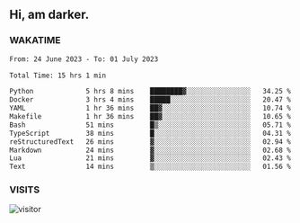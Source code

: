 ## Hi, am darker.

### WAKATIME

<!--START_SECTION:waka-->

```txt
From: 24 June 2023 - To: 01 July 2023

Total Time: 15 hrs 1 min

Python             5 hrs 8 mins    ████████▓░░░░░░░░░░░░░░░░   34.25 %
Docker             3 hrs 4 mins    █████░░░░░░░░░░░░░░░░░░░░   20.47 %
YAML               1 hr 36 mins    ██▓░░░░░░░░░░░░░░░░░░░░░░   10.74 %
Makefile           1 hr 36 mins    ██▓░░░░░░░░░░░░░░░░░░░░░░   10.65 %
Bash               51 mins         █▒░░░░░░░░░░░░░░░░░░░░░░░   05.71 %
TypeScript         38 mins         █░░░░░░░░░░░░░░░░░░░░░░░░   04.31 %
reStructuredText   26 mins         ▓░░░░░░░░░░░░░░░░░░░░░░░░   02.94 %
Markdown           24 mins         ▓░░░░░░░░░░░░░░░░░░░░░░░░   02.68 %
Lua                21 mins         ▓░░░░░░░░░░░░░░░░░░░░░░░░   02.43 %
Text               14 mins         ▒░░░░░░░░░░░░░░░░░░░░░░░░   01.56 %
```

<!--END_SECTION:waka-->

### VISITS
<!-- i should probably build this when i will have some time -->
![visitor](https://profile-counter.glitch.me/sanix-darker/count.svg)
